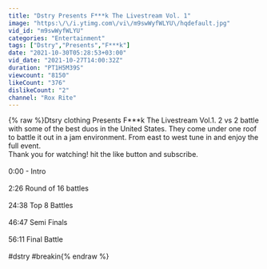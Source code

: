 ```yaml
---
title: "Dstry Presents F***k The Livestream Vol. 1"
image: "https:\/\/i.ytimg.com\/vi\/m9swWyfWLYU\/hqdefault.jpg"
vid_id: "m9swWyfWLYU"
categories: "Entertainment"
tags: ["Dstry","Presents","F***k"]
date: "2021-10-30T05:28:53+03:00"
vid_date: "2021-10-27T14:00:32Z"
duration: "PT1H5M39S"
viewcount: "8150"
likeCount: "376"
dislikeCount: "2"
channel: "Rox Rite"
---
```

{% raw %}Dtsry clothing Presents F***k The Livestream Vol.1. 2 vs 2 battle with some of the best duos in the United States. They come under one roof to battle it out in a jam environment. From east to west tune in and enjoy the full event. <br />Thank you for watching! hit the like button and subscribe. <br /><br />0:00 - Intro <br /><br />2:26 Round of 16 battles <br /><br />24:38 Top 8 Battles<br /><br />46:47 Semi Finals <br /><br />56:11 Final Battle <br /><br />#dstry #breakin{% endraw %}
